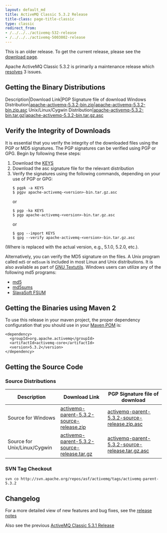 ```yaml
---
layout: default_md
title: ActiveMQ Classic 5.3.2 Release
title-class: page-title-classic
type: classic
redirect_from:
- /../../../activemq-532-release
- /../../../activemq-5003002-release
---
```


<div class="alert alert-warning">
  This is an older release. To get the current release, please see the <a href="{{site.baseurl}}/components/classic/download" class="alert-link">download page</a>.
</div>

Apache ActiveMQ Classic 5.3.2 is primarily a maintenance release which [resolves](https://issues.apache.org/activemq/secure/IssueNavigator.jspa?reset=true&&pid=10520&fixfor=12310&sorter/field=priority&sorter/order=DESC) 3 issues.

Getting the Binary Distributions
--------------------------------

Description|Download Link|PGP Signature file of download
Windows Distribution|[apache-activemq-5.3.2-bin.zip](http://archive.apache.org/dist/activemq/apache-activemq/5.3.2/apache-activemq-5.3.2-bin.zip)|[apache-activemq-5.3.2-bin.zip.asc](http://archive.apache.org/dist/activemq/apache-activemq/5.3.2/apache-activemq-5.3.2-bin.zip.asc)
Unix/Linux/Cygwin Distribution|[apache-activemq-5.3.2-bin.tar.gz](http://archive.apache.org/dist/activemq/apache-activemq/5.3.2/apache-activemq-5.3.2-bin.tar.gz)|[apache-activemq-5.3.2-bin.tar.gz.asc](http://archive.apache.org/dist/activemq/apache-activemq/5.3.2/apache-activemq-5.3.2-bin.tar.gz.asc)

Verify the Integrity of Downloads
---------------------------------

It is essential that you verify the integrity of the downloaded files using the PGP or MD5 signatures. The PGP signatures can be verified using PGP or GPG. Begin by following these steps:

1.  Download the [KEYS](http://www.apache.org/dist/activemq/KEYS)
2.  Download the asc signature file for the relevant distribution
3.  Verify the signatures using the following commands, depending on your use of PGP or GPG:
    ```
    $ pgpk -a KEYS
    $ pgpv apache-activemq-<version>-bin.tar.gz.asc
    ```
    or
    ```
    $ pgp -ka KEYS
    $ pgp apache-activemq-<version>-bin.tar.gz.asc
    ```
    or
    ```
    $ gpg --import KEYS
    $ gpg --verify apache-activemq-<version>-bin.tar.gz.asc
    ```

(Where <version> is replaced with the actual version, e.g., 5.1.0, 5.2.0, etc.).

Alternatively, you can verify the MD5 signature on the files. A Unix program called `md5` or `md5sum` is included in most Linux and Unix distributions. It is also available as part of [GNU Textutils](http://www.gnu.org/software/textutils/textutils.html). Windows users can utilize any of the following md5 programs:

*   [md5](http://www.fourmilab.ch/md5/)
*   [md5sums](http://www.pc-tools.net/win32/md5sums/)
*   [SlavaSoft FSUM](http://www.slavasoft.com/fsum/)

Getting the Binaries using Maven 2
----------------------------------

To use this release in your maven project, the proper dependency configuration that you should use in your [Maven POM](http://maven.apache.org/guides/introduction/introduction-to-the-pom.html) is:
```
<dependency>
  <groupId>org.apache.activemq</groupId>
  <artifactId>activemq-core</artifactId>
  <version>5.3.2</version>
</dependency>
```

Getting the Source Code
-----------------------

### Source Distributions

Description|Download Link|PGP Signature file of download
---|---|---
Source for Windows|[activemq-parent-5.3.2-source-release.zip](http://archive.apache.org/dist/activemq/apache-activemq/5.3.2/activemq-parent-5.3.2-source-release.zip)|[activemq-parent-5.3.2-source-release.zip.asc](http://archive.apache.org/dist/activemq/apache-activemq/5.3.2/activemq-parent-5.3.2-source-release.zip.asc)
Source for Unix/Linux/Cygwin|[activemq-parent-5.3.2-source-release.tar.gz](http://archive.apache.org/dist/activemq/apache-activemq/5.3.2/activemq-parent-5.3.2-source-release.tar.gz)|[activemq-parent-5.3.2-source-release.tar.gz.asc](http://archive.apache.org/dist/activemq/apache-activemq/5.3.2/activemq-parent-5.3.2-source-release.tar.gz.asc)

### SVN Tag Checkout

```
svn co http://svn.apache.org/repos/asf/activemq/tags/activemq-parent-5.3.2
```

Changelog
---------

For a more detailed view of new features and bug fixes, see the [release notes](https://issues.apache.org/activemq/secure/ReleaseNote.jspa?projectId=10520&styleName=Html&version=12310)

Also see the previous [ActiveMQ Classic 5.3.1 Release](classic-05-03-01)

